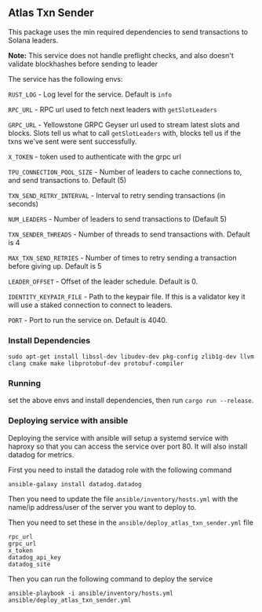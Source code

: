 ## Atlas Txn Sender

This package uses the min required dependencies to send transactions to Solana leaders.

**Note:** This service does not handle preflight checks, and also doesn't validate blockhashes before sending to leader

The service has the following envs:

`RUST_LOG` - Log level for the service. Default is `info`

`RPC_URL` - RPC url used to fetch next leaders with `getSlotLeaders`

`GRPC_URL` - Yellowstone GRPC Geyser url used to stream latest slots and blocks. Slots tell us what to call `getSlotLeaders` with, blocks tell us if the txns we've sent were sent successfully.

`X_TOKEN` - token used to authenticate with the grpc url

`TPU_CONNECTION_POOL_SIZE` - Number of leaders to cache connections to, and send transactions to. Default (5)

`TXN_SEND_RETRY_INTERVAL` - Interval to retry sending transactions (in seconds)

`NUM_LEADERS` - Number of leaders to send transactions to (Default 5)

`TXN_SENDER_THREADS` - Number of threads to send transactions with. Default is 4

`MAX_TXN_SEND_RETRIES` - Number of times to retry sending a transaction before giving up. Default is 5

`LEADER_OFFSET` - Offset of the leader schedule. Default is 0. 

`IDENTITY_KEYPAIR_FILE` - Path to the keypair file. If this is a validator key it will use a staked connection to connect to leaders.

`PORT` - Port to run the service on. Default is 4040.

### Install Dependencies

`sudo apt-get install libssl-dev libudev-dev pkg-config zlib1g-dev llvm clang cmake make libprotobuf-dev protobuf-compiler`

### Running

set the above envs and install dependencies, then run `cargo run --release`. 

### Deploying service with ansible

Deploying the service with ansible will setup a systemd service with haproxy so that you can access the service over port 80.
It will also install datadog for metrics.

First you need to install the datadog role with the following command

```
ansible-galaxy install datadog.datadog
```

Then you need to update the file `ansible/inventory/hosts.yml` with the name/ip address/user of the server you want to deploy to.

Then you need to set these in the `ansible/deploy_atlas_txn_sender.yml` file

```
rpc_url
grpc_url
x_token
datadog_api_key
datadog_site
```

Then you can run the following command to deploy the service

```
ansible-playbook -i ansible/inventory/hosts.yml ansible/deploy_atlas_txn_sender.yml
```